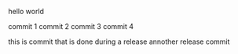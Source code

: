 hello world

commit 1
commit 2
commit 3
commit 4


this is commit that is done during a release
annother release commit
